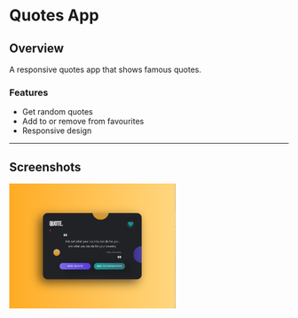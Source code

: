 # Quotes App

## Overview
A responsive quotes app that shows famous quotes.

### Features

- Get random quotes
- Add to or remove from favourites
- Responsive design

---

## Screenshots

<img src="./public/images/quotes-app.png" width="300px">
